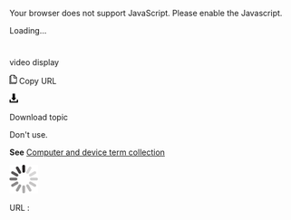 Your browser does not support JavaScript. Please enable the Javascript.

Loading...

# 

video display

![Copy URL](media/video-display/Copy.png)
Copy URL

![Download](media/video-display/Download.png)

Download topic

Don't use. 

**See** [Computer and device term collection](https://worldready.cloudapp.net/Styleguide/Read?id=2700&topicid=26597)

![In progress](media/video-display/activity-large.gif)

URL :
